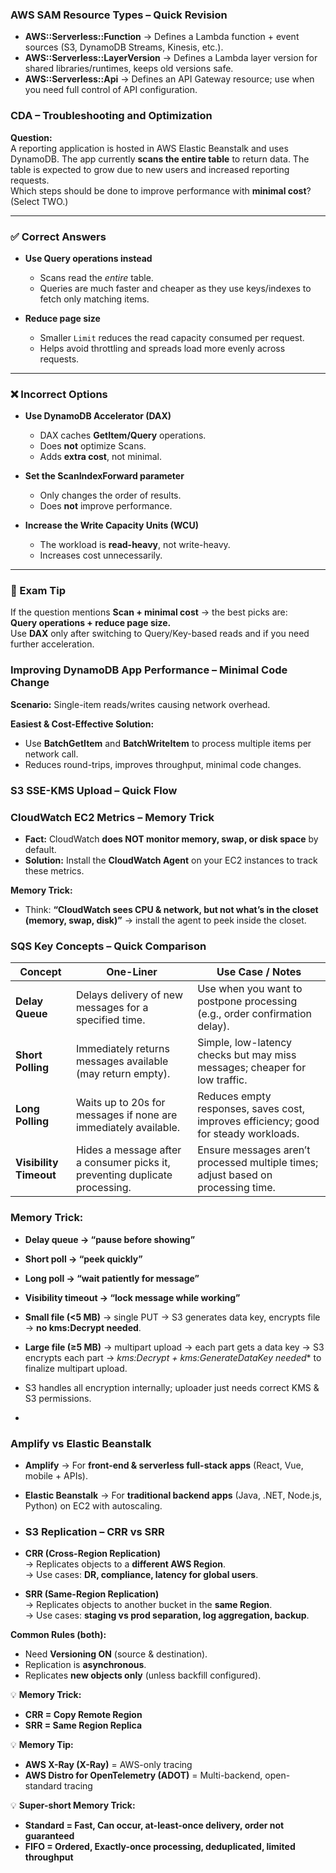 ### AWS SAM Resource Types – Quick Revision

- **AWS::Serverless::Function** → Defines a Lambda function + event sources (S3, DynamoDB Streams, Kinesis, etc.).  
- **AWS::Serverless::LayerVersion** → Defines a Lambda layer version for shared libraries/runtimes, keeps old versions safe.  
- **AWS::Serverless::Api** → Defines an API Gateway resource; use when you need full control of API configuration.  


### CDA – Troubleshooting and Optimization

**Question:**  
A reporting application is hosted in AWS Elastic Beanstalk and uses DynamoDB. The app currently **scans the entire table** to return data. The table is expected to grow due to new users and increased reporting requests.  
Which steps should be done to improve performance with **minimal cost**? (Select TWO.)

---

### ✅ Correct Answers
- **Use Query operations instead**  
  - Scans read the *entire* table.  
  - Queries are much faster and cheaper as they use keys/indexes to fetch only matching items.  

- **Reduce page size**  
  - Smaller `Limit` reduces the read capacity consumed per request.  
  - Helps avoid throttling and spreads load more evenly across requests.  

---

### ❌ Incorrect Options
- **Use DynamoDB Accelerator (DAX)**  
  - DAX caches **GetItem/Query** operations.  
  - Does **not** optimize Scans.  
  - Adds **extra cost**, not minimal.  

- **Set the ScanIndexForward parameter**  
  - Only changes the order of results.  
  - Does **not** improve performance.  

- **Increase the Write Capacity Units (WCU)**  
  - The workload is **read-heavy**, not write-heavy.  
  - Increases cost unnecessarily.  

---

### 🔑 Exam Tip
If the question mentions **Scan + minimal cost** → the best picks are:  
**Query operations + reduce page size.**  
Use **DAX** only after switching to Query/Key-based reads and if you need further acceleration.


### Improving DynamoDB App Performance – Minimal Code Change

**Scenario:** Single-item reads/writes causing network overhead.

**Easiest & Cost-Effective Solution:**
- Use **BatchGetItem** and **BatchWriteItem** to process multiple items per network call.
- Reduces round-trips, improves throughput, minimal code changes.

### S3 SSE-KMS Upload – Quick Flow


### CloudWatch EC2 Metrics – Memory Trick

- **Fact:** CloudWatch **does NOT monitor memory, swap, or disk space** by default.  
- **Solution:** Install the **CloudWatch Agent** on your EC2 instances to track these metrics.  

**Memory Trick:**  
- Think: **“CloudWatch sees CPU & network, but not what’s in the closet (memory, swap, disk)”** → install the agent to peek inside the closet.

### SQS Key Concepts – Quick Comparison

| Concept | One-Liner | Use Case / Notes |
|---------|------------|-----------------|
| **Delay Queue** | Delays delivery of new messages for a specified time. | Use when you want to postpone processing (e.g., order confirmation delay). |
| **Short Polling** | Immediately returns messages available (may return empty). | Simple, low-latency checks but may miss messages; cheaper for low traffic. |
| **Long Polling** | Waits up to 20s for messages if none are immediately available. | Reduces empty responses, saves cost, improves efficiency; good for steady workloads. |
| **Visibility Timeout** | Hides a message after a consumer picks it, preventing duplicate processing. | Ensure messages aren’t processed multiple times; adjust based on processing time. |

### Memory Trick:
- **Delay queue → “pause before showing”**  
- **Short poll → “peek quickly”**  
- **Long poll → “wait patiently for message”**  
- **Visibility timeout → “lock message while working”**



- **Small file (<5 MB)** → single PUT → S3 generates data key, encrypts file → **no kms:Decrypt needed**.  
- **Large file (≥5 MB)** → multipart upload → each part gets a data key → S3 encrypts each part → **kms:Decrypt + kms:GenerateDataKey* needed** to finalize multipart upload.  
- S3 handles all encryption internally; uploader just needs correct KMS & S3 permissions.
- 
### Amplify vs Elastic Beanstalk

- **Amplify** → For **front-end & serverless full-stack apps** (React, Vue, mobile + APIs).  
- **Elastic Beanstalk** → For **traditional backend apps** (Java, .NET, Node.js, Python) on EC2 with autoscaling.

- ### S3 Replication – CRR vs SRR

- **CRR (Cross-Region Replication)**  
  → Replicates objects to a **different AWS Region**.  
  → Use cases: **DR, compliance, latency for global users**.  

- **SRR (Same-Region Replication)**  
  → Replicates objects to another bucket in the **same Region**.  
  → Use cases: **staging vs prod separation, log aggregation, backup**.  

**Common Rules (both):**  
- Need **Versioning ON** (source & destination).  
- Replication is **asynchronous**.  
- Replicates **new objects only** (unless backfill configured).  

💡 **Memory Trick:**  
- **CRR = Copy Remote Region**  
- **SRR = Same Region Replica**


💡 **Memory Tip:**

- **AWS X-Ray (X-Ray)** = AWS-only tracing  
- **AWS Distro for OpenTelemetry (ADOT)** = Multi-backend, open-standard tracing

💡 **Super-short Memory Trick:**  
- **Standard = Fast, Can occur, at-least-once delivery, order not guaranteed**  
- **FIFO = Ordered, Exactly-once processing, deduplicated, limited throughput**



